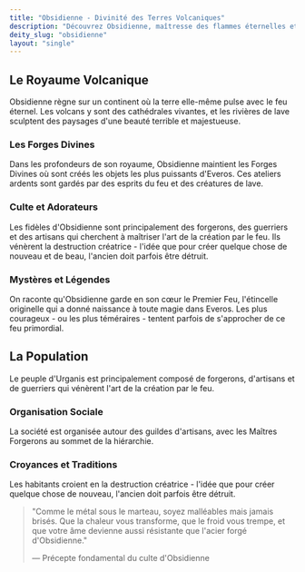 ```yaml
---
title: "Obsidienne - Divinité des Terres Volcaniques"
description: "Découvrez Obsidienne, maîtresse des flammes éternelles et des terres de lave, souveraine des forges divines."
deity_slug: "obsidienne"
layout: "single"
---
```


## Le Royaume Volcanique

Obsidienne règne sur un continent où la terre elle-même pulse avec le feu éternel. Les volcans y sont des cathédrales vivantes, et les rivières de lave sculptent des paysages d'une beauté terrible et majestueuse.

### Les Forges Divines

Dans les profondeurs de son royaume, Obsidienne maintient les Forges Divines où sont créés les objets les plus puissants d'Everos. Ces ateliers ardents sont gardés par des esprits du feu et des créatures de lave.

### Culte et Adorateurs

Les fidèles d'Obsidienne sont principalement des forgerons, des guerriers et des artisans qui cherchent à maîtriser l'art de la création par le feu. Ils vénèrent la destruction créatrice - l'idée que pour créer quelque chose de nouveau et de beau, l'ancien doit parfois être détruit.

### Mystères et Légendes

On raconte qu'Obsidienne garde en son cœur le Premier Feu, l'étincelle originelle qui a donné naissance à toute magie dans Everos. Les plus courageux - ou les plus téméraires - tentent parfois de s'approcher de ce feu primordial.

## La Population

Le peuple d'Urganis est principalement composé de forgerons, d'artisans et de guerriers qui vénèrent l'art de la création par le feu.

### Organisation Sociale

La société est organisée autour des guildes d'artisans, avec les Maîtres Forgerons au sommet de la hiérarchie.

### Croyances et Traditions

Les habitants croient en la destruction créatrice - l'idée que pour créer quelque chose de nouveau, l'ancien doit parfois être détruit.

> "Comme le métal sous le marteau, soyez malléables mais jamais brisés. Que la chaleur vous transforme, que le froid vous trempe, et que votre âme devienne aussi résistante que l'acier forgé d'Obsidienne."
> 
> — Précepte fondamental du culte d'Obsidienne